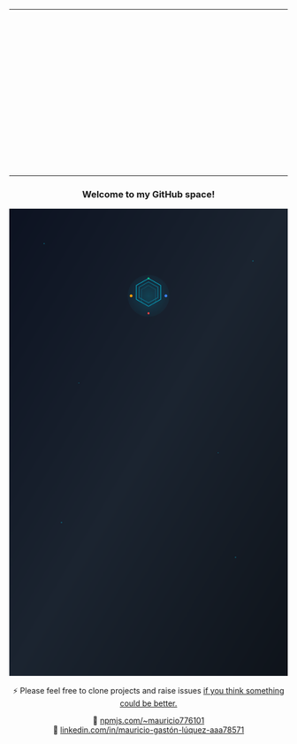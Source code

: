<table align="center" style="border: none; margin: 0 auto;">
  <tr style="border: none;">
    <td style="height: 300px !important; width: 800px !important; overflow: hidden !important; padding: 0 !important; border: none !important; line-height: 0;">
      <img
        src="https://static.wikia.nocookie.net/matrix/images/f/f8/Room_101_Computers.png/revision/latest?cb=20130301014821"
        style="width: 1200px !important; max-width: none !important; margin-top: -150px; margin-left: -200px; display: block;"
      />
    </td>
  </tr>
</table>


<h3 align="center">Welcome to my GitHub space!</h3>
<div align="center">

  ![](./mauro.svg)

⚡ Please feel free to clone projects and raise issues [if you think something could be better.](https://github.com/HX-mluquez)

🔗 [npmjs.com/~mauricio776101](https://npmjs.com/~mauricio776101)  
🔗 [linkedin.com/in/mauricio-gastón-lúquez-aaa78571](https://www.linkedin.com/in/mauricio-gast%C3%B3n-l%C3%BAquez-aaa78571)
</div>
